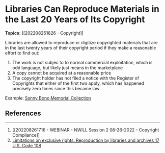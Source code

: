 # Libraries Can Reproduce Materials in the Last 20 Years of Its Copyright

**Topics:** [[202208261826 - Copyright]]

Libraries are allowed to reproduce or digitize copyrighted materials that are in the last twenty years of their copyright period if they make a reasonable effort to find out:

1. The work is not subjec to to normal commercial exploitation, which is odd language, but likely just means in the marketplace
2. A copy cannot be acquired at a reasonable price
3. The copyright holder has not filed a notice with the Register of Copyrights that either of the first two apply, which has happened precisely zero times since this became law

Example: [Sonny Bono Memorial Collection](https://archive.org/details/last20)

## References
---
1. [[202208261716 - WEBINAR - NWILL Session 2 08-26-2022 - Copyright Compliance]]
2. [Limitations on exclusive rights: Reproduction by libraries and archives 17 U.S. Code 108](https://www.law.cornell.edu/uscode/text/17/108)